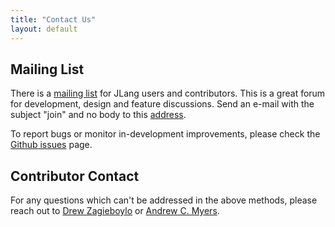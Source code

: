 ```yaml
---
title: "Contact Us"
layout: default
---
```



Mailing List
------------

There is a <a href="mailto:{{ site.contact }}">mailing list</a> for JLang users and contributors.
This is a great forum for development, design and feature discussions. Send an e-mail with the subject "join" and no body to this <a href="mailto:{{ site.contact-join }}?subject=join">address</a>.

To report bugs or monitor in-development improvements, please check the <a href="https://github.com/polyglot-compiler/JLang/issues">Github issues</a> page.



Contributor Contact
------------------

For any questions which can't be addressed in the above methods, please reach out to <a href="https://github.com/dz333">Drew Zagieboylo</a> or <a href="https://github.com/andrewcmyers">Andrew C. Myers</a>.


